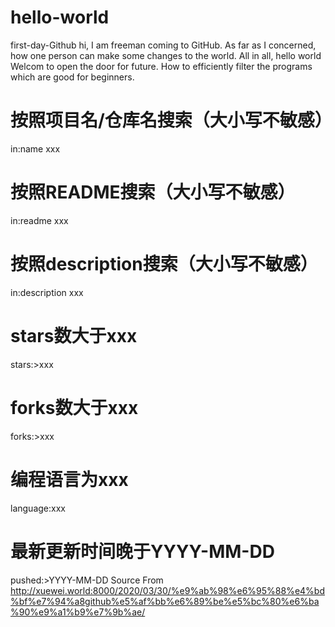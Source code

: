 # hello-world
first-day-Github
hi, I am freeman coming to GitHub.
As far as I concerned, how one person can make some changes to the world.
All in all, hello world 
Welcom to open the door for future.
How to efficiently filter the programs which are good for beginners.
# 按照项目名/仓库名搜索（大小写不敏感）
in:name xxx 
# 按照README搜索（大小写不敏感）
in:readme xxx
# 按照description搜索（大小写不敏感）
in:description xxx
# stars数大于xxx
stars:>xxx
# forks数大于xxx
forks:>xxx
# 编程语言为xxx
language:xxx
# 最新更新时间晚于YYYY-MM-DD
pushed:>YYYY-MM-DD
Source From http://xuewei.world:8000/2020/03/30/%e9%ab%98%e6%95%88%e4%bd%bf%e7%94%a8github%e5%af%bb%e6%89%be%e5%bc%80%e6%ba%90%e9%a1%b9%e7%9b%ae/
